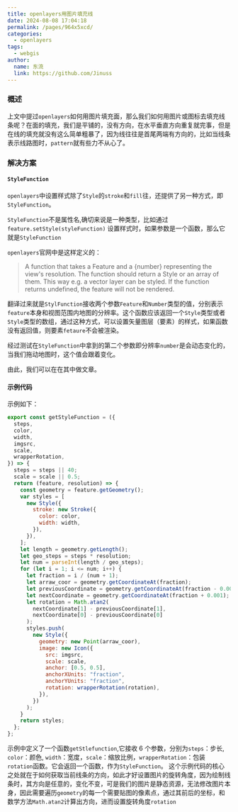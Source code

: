 ```yaml
---
title: openlayers用图片填充线
date: 2024-08-08 17:04:18
permalink: /pages/964x5xcd/
categories:
  - openlayers
tags:
  - webgis
author:
  name: 东流
  link: https://github.com/Jinuss
---
```


### 概述

上文中提过`openlayers`如何用图片填充面，那么我们如何用图片或图标去填充线条呢？在面的填充，我们是平铺的，没有方向，在水平垂直方向重复就完事，但是在线的填充就没有这么简单粗暴了，因为线往往是首尾两端有方向的，比如当线条表示线路图时，`pattern`就有些力不从心了。

### 解决方案

#### `StyleFunction`

`openlayers`中设置样式除了`Style`的`stroke`和`fill`往，还提供了另一种方式，即`StyleFunction`。

`StyleFunction`不是属性名,确切来说是一种类型，比如通过`feature.setStyle(styleFunction)` 设置样式时，如果参数是一个函数，那么它就是`StyleFunction`

`openlayers`官网中是这样定义的：

> A function that takes a Feature and a {number} representing the view's resolution. The function should return a Style or an array of them. This way e.g. a vector layer can be styled. If the function returns undefined, the feature will not be rendered.

翻译过来就是`StylFunction`接收两个参数`Feature`和`Number`类型的值，分别表示`feature`本身和视图范围内地图的分辨率。这个函数应该返回一个`Style`类型或者`Style`类型的数组，通过这种方式，可以设置矢量图层（要素）的样式，如果函数没有返回值，则要素`fetaure`不会被渲染。

经过测试在`StyleFunction`中拿到的第二个参数即分辨率`number`是会动态变化的，当我们拖动地图时，这个值会跟着变化。

由此，我们可以在在其中做文章。

#### 示例代码

示例如下：

```js
export const getStyleFunction = ({
  steps,
  color,
  width,
  imgsrc,
  scale,
  wrapperRotation,
}) => {
  steps = steps || 40;
  scale = scale || 0.5;
  return (feature, resolution) => {
    const geometry = feature.getGeometry();
    var styles = [
      new Style({
        stroke: new Stroke({
          color: color,
          width: width,
        }),
      }),
    ];
    let length = geometry.getLength();
    let geo_steps = steps * resolution;
    let num = parseInt(length / geo_steps);
    for (let i = 1; i <= num; i++) {
      let fraction = i / (num + 1);
      let arraw_coor = geometry.getCoordinateAt(fraction);
      let previousCoordinate = geometry.getCoordinateAt(fraction - 0.001);
      let nextCoordinate = geometry.getCoordinateAt(fraction + 0.001);
      let rotation = Math.atan2(
        nextCoordinate[1] - previousCoordinate[1],
        nextCoordinate[0] - previousCoordinate[0]
      );
      styles.push(
        new Style({
          geometry: new Point(arraw_coor),
          image: new Icon({
            src: imgsrc,
            scale: scale,
            anchor: [0.5, 0.5],
            anchorXUnits: "fraction",
            anchorYUnits: "fraction",
            rotation: wrapperRotation(rotation),
          }),
        })
      );
    }
    return styles;
  };
};
```

示例中定义了一个函数`getStlefunction`,它接收 6 个参数，分别为`steps`：步长, `color`：颜色, `width`：宽度，`scale`：缩放比例，`wrapperRotation`：包装`rotation`函数。它会返回一个函数，作为`StyleFunction`。
这个示例代码的核心之处就在于如何获取当前线条的方向，如此才好设置图片的旋转角度，因为绘制线条时，其方向是任意的，变化不变，可是我们的图片是静态资源，无法修改图片本身，因此需要遍历`geometry`的每一个需要贴图的像素点，通过其前后的坐标，和数学方法`Math.atan2`计算出方向，进而设置旋转角度`rotation`
